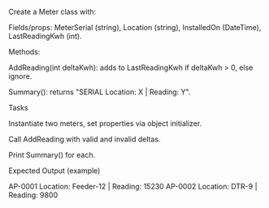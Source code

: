 Create a Meter class with:

Fields/props: MeterSerial (string), Location (string), InstalledOn (DateTime), LastReadingKwh (int).

Methods:

AddReading(int deltaKwh): adds to LastReadingKwh if deltaKwh > 0, else ignore.

Summary(): returns "SERIAL Location: X | Reading: Y".

Tasks

Instantiate two meters, set properties via object initializer.

Call AddReading with valid and invalid deltas.

Print Summary() for each.

Expected Output (example)

AP-0001 Location: Feeder-12 | Reading: 15230
AP-0002 Location: DTR-9     | Reading:  9800
